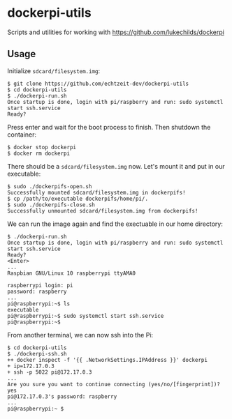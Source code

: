 # dockerpi-utils

Scripts and utilities for working with https://github.com/lukechilds/dockerpi

## Usage

Initialize `sdcard/filesystem.img`:
```
$ git clone https://github.com/echtzeit-dev/dockerpi-utils
$ cd dockerpi-utils
$ ./dockerpi-run.sh
Once startup is done, login with pi/raspberry and run: sudo systemctl start ssh.service
Ready?
```

Press enter and wait for the boot process to finish. Then shutdown the container:
```
$ docker stop dockerpi
$ docker rm dockerpi
```

There should be a `sdcard/filesystem.img` now. Let's mount it and put in our executable:
```
$ sudo ./dockerpifs-open.sh
Successfully mounted sdcard/filesystem.img in dockerpifs!
$ cp /path/to/executable dockerpifs/home/pi/.
$ sudo ./dockerpifs-close.sh
Successfully unmounted sdcard/filesystem.img from dockerpifs!
```

We can run the image again and find the exectuable in our home directory:
```
$ ./dockerpi-run.sh
Once startup is done, login with pi/raspberry and run: sudo systemctl start ssh.service
Ready?
<Enter>
...
Raspbian GNU/Linux 10 raspberrypi ttyAMA0

raspberrypi login: pi
password: raspberry
...
pi@raspberrypi:~$ ls
executable
pi@raspberrypi:~$ sudo systemctl start ssh.service
pi@raspberrypi:~$
```

From another terminal, we can now ssh into the Pi:
```
$ cd dockerpi-utils
$ ./dockerpi-ssh.sh
++ docker inspect -f '{{ .NetworkSettings.IPAddress }}' dockerpi
+ ip=172.17.0.3
+ ssh -p 5022 pi@172.17.0.3
...
Are you sure you want to continue connecting (yes/no/[fingerprint])? yes
pi@172.17.0.3's password: raspberry
...
pi@raspberrypi:~ $
```
